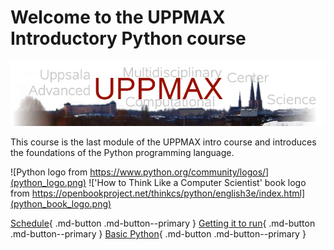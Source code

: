 # Welcome to the UPPMAX Introductory Python course

![The UPPMAX logo](uppmax_logo.png)

This course
is the last module of the UPPMAX intro course
and introduces the foundations of the Python programming language.

![Python logo from https://www.python.org/community/logos/](python_logo.png)
!['How to Think Like a Computer Scientist' book logo from https://openbookproject.net/thinkcs/python/english3e/index.html](python_book_logo.png)


[Schedule](overviews/schedule.md){ .md-button .md-button--primary }
[Getting it to run](sessions/introduction_getting_it_to_run.md){ .md-button .md-button--primary }
[Basic Python](sessions/introduction_basic_python.md){ .md-button .md-button--primary }

